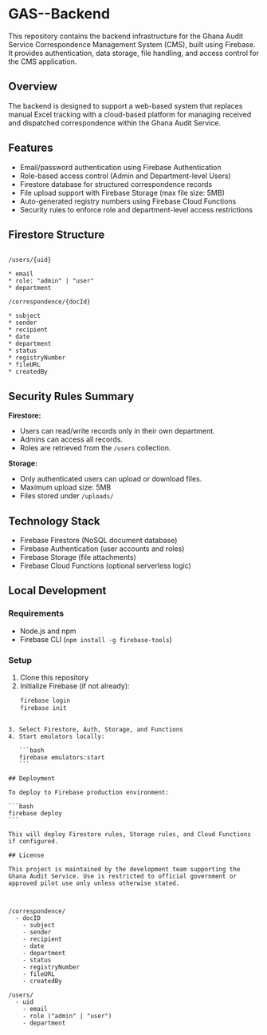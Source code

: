 # GAS--Backend

This repository contains the backend infrastructure for the Ghana Audit Service Correspondence Management System (CMS), built using Firebase. It provides authentication, data storage, file handling, and access control for the CMS application.

## Overview

The backend is designed to support a web-based system that replaces manual Excel tracking with a cloud-based platform for managing received and dispatched correspondence within the Ghana Audit Service.

## Features

- Email/password authentication using Firebase Authentication
- Role-based access control (Admin and Department-level Users)
- Firestore database for structured correspondence records
- File upload support with Firebase Storage (max file size: 5MB)
- Auto-generated registry numbers using Firebase Cloud Functions
- Security rules to enforce role and department-level access restrictions

## Firestore Structure

```

/users/{uid}

* email
* role: "admin" | "user"
* department

/correspondence/{docId}

* subject
* sender
* recipient
* date
* department
* status
* registryNumber
* fileURL
* createdBy

````

## Security Rules Summary

**Firestore:**
- Users can read/write records only in their own department.
- Admins can access all records.
- Roles are retrieved from the `/users` collection.

**Storage:**
- Only authenticated users can upload or download files.
- Maximum upload size: 5MB
- Files stored under `/uploads/`

## Technology Stack

- Firebase Firestore (NoSQL document database)
- Firebase Authentication (user accounts and roles)
- Firebase Storage (file attachments)
- Firebase Cloud Functions (optional serverless logic)

## Local Development

### Requirements

- Node.js and npm
- Firebase CLI (`npm install -g firebase-tools`)

### Setup

1. Clone this repository
2. Initialize Firebase (if not already):
   ```bash
   firebase login
   firebase init
````

3. Select Firestore, Auth, Storage, and Functions
4. Start emulators locally:

   ```bash
   firebase emulators:start
   ```

## Deployment

To deploy to Firebase production environment:

```bash
firebase deploy
```

This will deploy Firestore rules, Storage rules, and Cloud Functions if configured.

## License

This project is maintained by the development team supporting the Ghana Audit Service. Use is restricted to official government or approved pilot use only unless otherwise stated.



/correspondence/
  - docID
    - subject
    - sender
    - recipient
    - date
    - department
    - status
    - registryNumber
    - fileURL
    - createdBy

/users/
  - uid
    - email
    - role ("admin" | "user")
    - department


